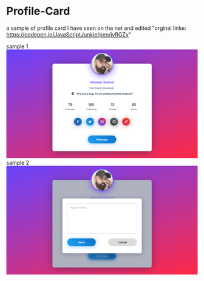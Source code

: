 # Profile-Card
a sample of profile card I have seen on the net and edited  "orginal linke:  https://codepen.io/JavaScriptJunkie/pen/jvRGZy"

sample 1
![](test1.png)
sample 2
![](test2.png)
